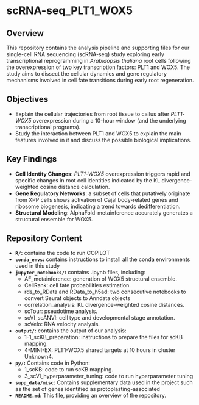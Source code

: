 # scRNA-seq_PLT1_WOX5

## Overview

This repository contains the analysis pipeline and supporting files for our single-cell RNA sequencing (scRNA-seq) study exploring early transcriptional reprogramming in *Arabidopsis thaliana* root cells following the overexpression of two key transcription factors: PLT1 and WOX5. The study aims to dissect the cellular dynamics and gene regulatory mechanisms involved in cell fate transitions during early root regeneration.

## Objectives

- Explain the cellular trajectories from root tissue to callus after *PLT1*-*WOX5* overexpression during a 10-hour window (and the underlying transcriptional programs).
- Study the interaction between PLT1 and WOX5 to explain the main features involved in it and discuss the possible biological implications.

## Key Findings

- **Cell Identity Changes**: *PLT1*-*WOX5* overexpression triggers rapid and specific changes in root cell identities indicated by the KL divergence-weighted cosine distance calculation.
- **Gene Regulatory Networks**: a subset of cells that putatively originate from XPP cells shows activation of Cajal body-related genes and ribosome biogenesis, indicating a trend towards dedifferentiation.
- **Structural Modeling**: AlphaFold-metainference accurately generates a structural ensemble for WOX5.

## Repository Content
* **`R/`:** contains the code to run COPILOT
* **`conda_envs`:** contains instructions to install all the conda environments used in this study
* **`jupyter_notebooks/`:** contains .ipynb files, including:
    * AF_metainference: generation of WOX5 structural ensemble.
    * CellRank: cell fate probabilities estimation.
    * rds_to_RData and RData_to_h5ad: two consecutive notebooks to convert Seurat objects to Anndata objects
    * correlation_analysis: KL divergence-weighted cosine distances.
    * scTour: pseudotime analysis. 
    * scVI_scANVI: cell type and developmental stage annotation.
    * scVelo: RNA velocity analysis.
* **`output/`:** contains the output of our analysis:
    * 1-1_scKB_preparation: instructions to prepare the files for scKB mapping.
    * 4-MINI-EX: PLT1-WOX5 shared targets at 10 hours in cluster Unknown4.
* **`py/`:** Contains code in Python:
    * 1_scKB: code to run scKB mapping.
    * 3_scVI_hyperparameter_tuning: code to run hyperparameter tuning
* **`supp_data/misc`:** Contains supplementary data used in the project such as the set of genes identified as protoplasting-associated
* **`README.md`:** This file, providing an overview of the repository.

